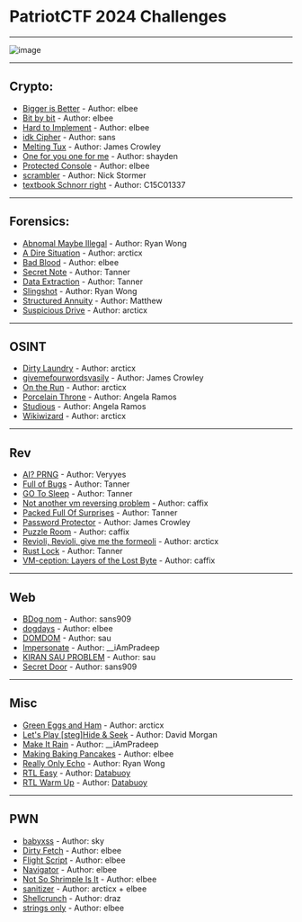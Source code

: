 # PatriotCTF 2024 Challenges

* * *
![image](https://github.com/MasonCompetitiveCyber/PatriotCTF2023/assets/101006959/3892c5b6-2ed8-47d5-a895-454caf8a3687)
* * * 

## Crypto:
- [Bigger is Better](crypto/bigger-is-better) - Author: elbee
- [Bit by bit](crypto/bit_by_bit) - Author: elbee
- [Hard to Implement](crypto/hard_to_implement) - Author: elbee
- [idk Cipher](crypto/idk-cipher) - Author: sans
- [Melting Tux](crypto/melting_tux) - Author: James Crowley
- [One for you one for me](crypto/one_for_you_one_for_me) - Author: shayden
- [Protected Console](crypto/protected-console) - Author: elbee
- [scrambler](crypto/scrambler) - Author: Nick Stormer
- [textbook Schnorr right](crypto/textbook_Schnorr_right) - Author: C15C01337

* * *

## Forensics:
- [Abnomal Maybe Illegal](forensics/abnormal_exfiltration) - Author: Ryan Wong
- [A Dire Situation](forensics/a_dire_situation) - Author: arcticx
- [Bad Blood](forensics/badblood) - Author: elbee
- [Secret Note](forensics/secretNote) - Author: Tanner
- [Data Extraction](forensics/simple_exfiltration) - Author: Tanner
- [Slingshot](forensics/slingshot) - Author: Ryan Wong
- [Structured Annuity](forensics/structured_annuity) - Author: Matthew
- [Suspicious Drive](forensics/suspiciousdrive) - Author: arcticx

* * *

## OSINT
- [Dirty Laundry](osint/dirtylaundry) - Author: arcticx
- [givemefourwordsvasily](osint/givemefourwordsvasily) - Author: James Crowley
- [On the Run](osint/ontherun) - Author: arcticx
- [Porcelain Throne](osint/porcelainthrone) - Author: Angela Ramos
- [Studious](osint/studious) - Author: Angela Ramos
- [Wikiwizard](osint/wikiwizard) - Author: arcticx

* * *

## Rev
- [AI? PRNG](rev/ai_rnd) - Author: Veryyes
- [Full of Bugs](rev/fullOfBugs) - Author: Tanner
- [GO To Sleep](rev/goToSleep) - Author: Tanner
- [Not another vm reversing problem](rev/not_another_vm_reversing_problem) - Author: caffix
- [Packed Full Of Surprises](rev/packedFullOfSurprises) - Author: Tanner
- [Password Protector](rev/password_protector) - Author: James Crowley
- [Puzzle Room](rev/puzzle_room) - Author: caffix
- [Revioli, Revioli, give me the formeoli](rev/reviolirevioli) - Author: arcticx
- [Rust Lock](rev/rustLock) - Author: Tanner
- [VM-ception: Layers of the Lost Byte](rev/VM-ception) - Author: caffix

* * *

## Web
- [BDog nom](web/bdog_nom) - Author: sans909
- [dogdays](web/dogdays) - Author: elbee
- [DOMDOM](web/dom) - Author: sau
- [Impersonate](web/impersonate) - Author: __iAmPradeep
- [KIRAN SAU PROBLEM](web/kiran-sau-problem) - Author: sau
- [Secret Door](web/secret_door) - Author: sans909

* * *

## Misc
- [Green Eggs and Ham](misc/greeneggsandham) - Author: arcticx
- [Let's Play \[steg\]Hide & Seek](misc/LetsPlay[steg]Hide&Seek) - Author: David Morgan
- [Make It Rain](misc/makeitrain) - Author: __iAmPradeep
- [Making Baking Pancakes](misc/making-baking-pancakes) - Author: elbee
- [Really Only Echo](misc/really_only_echo) - Author: Ryan Wong
- [RTL Easy](misc/RTL_Easy) - Author: [Databuoy](https://databuoy.com/)
- [RTL Warm Up](misc/RTL_Warmup) - Author: [Databuoy](https://databuoy.com/)

* * *

## PWN
- [babyxss](pwn/babyxss) - Author: sky
- [Dirty Fetch](pwn/dirty_fetch) - Author: elbee
- [Flight Script](pwn/flight-script) - Author: elbee
- [Navigator](pwn/navigator) - Author: elbee
- [Not So Shrimple Is It](pwn/not_so_shrimple_is_it) - Author: elbee
- [sanitizer](pwn/sanitize) - Author: arcticx + elbee
- [Shellcrunch](pwn/shellcrunch) - Author: draz
- [strings only](pwn/strings_only) - Author: elbee








